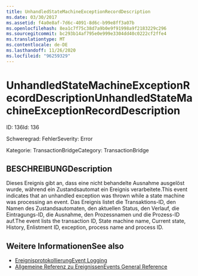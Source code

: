 ```yaml
---
title: UnhandledStateMachineExceptionRecordDescription
ms.date: 03/30/2017
ms.assetid: f4a0e8af-7d6c-4091-8d6c-b99e8ff3a07b
ms.openlocfilehash: 8ea1c7f75c38d7a9b0e9f91998a9f2183229c296
ms.sourcegitcommit: bc293b14af795e0e999e3304dd40c0222cf2ffe4
ms.translationtype: MT
ms.contentlocale: de-DE
ms.lasthandoff: 11/26/2020
ms.locfileid: "96259329"
---
```

# <a name="unhandledstatemachineexceptionrecorddescription"></a><span data-ttu-id="990b4-102">UnhandledStateMachineExceptionRecordDescription</span><span class="sxs-lookup"><span data-stu-id="990b4-102">UnhandledStateMachineExceptionRecordDescription</span></span>

<span data-ttu-id="990b4-103">ID: 136</span><span class="sxs-lookup"><span data-stu-id="990b4-103">Id: 136</span></span>  
  
 <span data-ttu-id="990b4-104">Schweregrad: Fehler</span><span class="sxs-lookup"><span data-stu-id="990b4-104">Severity: Error</span></span>  
  
 <span data-ttu-id="990b4-105">Kategorie: TransactionBridge</span><span class="sxs-lookup"><span data-stu-id="990b4-105">Category: TransactionBridge</span></span>  
  
## <a name="description"></a><span data-ttu-id="990b4-106">BESCHREIBUNG</span><span class="sxs-lookup"><span data-stu-id="990b4-106">Description</span></span>  

 <span data-ttu-id="990b4-107">Dieses Ereignis gibt an, dass eine nicht behandelte Ausnahme ausgelöst wurde, während ein Zustandsautomat ein Ereignis verarbeitete.</span><span class="sxs-lookup"><span data-stu-id="990b4-107">This event indicates that an unhandled exception was thrown while a state machine was processing an event.</span></span> <span data-ttu-id="990b4-108">Das Ereignis listet die Transaktions-ID, den Namen des Zustandsautomaten, den aktuellen Status, den Verlauf, die Eintragungs-ID, die Ausnahme, den Prozessnamen und die Prozess-ID auf.</span><span class="sxs-lookup"><span data-stu-id="990b4-108">The event lists the transaction ID, State machine name, Current state, History, Enlistment ID, exception, process name and process ID.</span></span>  
  
## <a name="see-also"></a><span data-ttu-id="990b4-109">Weitere Informationen</span><span class="sxs-lookup"><span data-stu-id="990b4-109">See also</span></span>

- [<span data-ttu-id="990b4-110">Ereignisprotokollierung</span><span class="sxs-lookup"><span data-stu-id="990b4-110">Event Logging</span></span>](index.md)
- [<span data-ttu-id="990b4-111">Allgemeine Referenz zu Ereignissen</span><span class="sxs-lookup"><span data-stu-id="990b4-111">Events General Reference</span></span>](events-general-reference.md)
